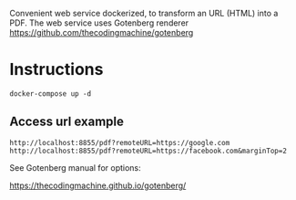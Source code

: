
Convenient web service dockerized, to transform an URL (HTML) into a PDF.
The web service uses Gotenberg renderer https://github.com/thecodingmachine/gotenberg

# Instructions
```
docker-compose up -d
```

## Access url example
```
http://localhost:8855/pdf?remoteURL=https://google.com
http://localhost:8855/pdf?remoteURL=https://facebook.com&marginTop=2
```

See Gotenberg manual for options:

https://thecodingmachine.github.io/gotenberg/
